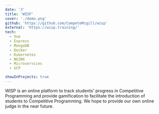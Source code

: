```yaml
---
date: '3'
title: 'WISP'
cover: './demo.png'
github: 'https://github.com/CompeteMcgill/wisp'
external: 'https://wisp.training/'
tech:
  - Vue
  - Express
  - MongoDB
  - Docker
  - Kubernetes
  - NGINX
  - Microservices
  - GCP

showInProjects: true
---
```


WISP is an online platform to track students' progress in Competitive Programming and provide gamification to facilitate the introduction of students to Competitive Programming. We hope to provide our own online judge in the near future.
